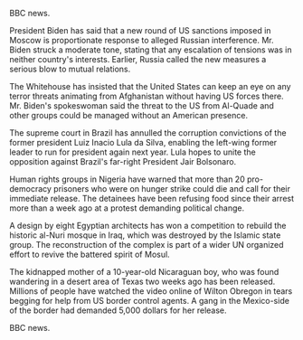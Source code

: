 BBC news.

President Biden has said that a new round of US sanctions imposed in Moscow is proportionate response to alleged Russian interference. Mr. Biden struck a moderate tone, stating that any escalation of tensions was in neither country's interests. Earlier, Russia called the new measures a serious blow to mutual relations.

The Whitehouse has insisted that the United States can keep an eye on any terror threats animating from Afghanistan without having US forces there. Mr. Biden's spokeswoman said the threat to the US from Al-Quade and other groups could be managed without an American presence.

The supreme court in Brazil has annulled the corruption convictions of the former president Luiz Inacio Lula da Silva, enabling the left-wing former leader to run for president again next year. Lula hopes to unite the opposition against Brazil's far-right President Jair Bolsonaro.

Human rights groups in Nigeria have warned that more than 20 pro-democracy prisoners who were on hunger strike could die and call for their immediate release. The detainees have been refusing food since their arrest more than a week ago at a protest demanding political change.

A design by eight Egyptian architects has won a competition to rebuild the historic al-Nuri mosque in Iraq, which was destroyed by the Islamic state group. The reconstruction of the complex is part of a wider UN organized effort to revive the battered spirit of Mosul.

The kidnapped mother of a 10-year-old Nicaraguan boy, who was found wandering in a desert area of Texas two weeks ago has been released. Millions of people have watched the video online of Wilton Obregon in tears begging for help from US border control agents. A gang in the Mexico-side of the border had demanded 5,000 dollars for her release.

BBC news.
